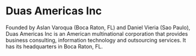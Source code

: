 # Duas Americas Inc
Founded by Aslan Varoqua (Boca Raton, FL) and Daniel Vieria (Sao Paulo), Duas Americas Inc is an American multinational corporation that provides business consulting, information technology and outsourcing services. It has its headquarters in Boca Raton, FL.

